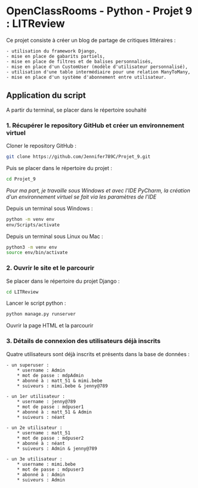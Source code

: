 # OpenClassRooms - Python - Projet 9 : LITReview

Ce projet consiste à créer un blog de partage de critiques littéraires :  
<!-- 2 espaces à la fin de la ligne pour un saut de ligne -->
	- utilisation du framework Django,
	- mise en place de gabarits partiels,  
	- mise en place de filtres et de balises personnalisés,  
	- mise en place d'un CustomUser (modèle d'utilisateur personnalisé),  
    - utilisation d'une table intermédiaire pour une relation ManyToMany,  
    - mise en place d'un système d'abonnement entre utilisateur.


## Application du script

A partir du terminal, se placer dans le répertoire souhaité

### 1. Récupérer le repository GitHub et créer un environnement virtuel

Cloner le repository GitHub :
```bash
git clone https://github.com/Jennifer789C/Projet_9.git
```
Puis se placer dans le répertoire du projet :
```bash
cd Projet_9
```
*Pour ma part, je travaille sous Windows et avec l'IDE PyCharm, la création d'un environnement virtuel se fait via les paramètres de l'IDE*

Depuis un terminal sous Windows :
```bash
python -m venv env
env/Scripts/activate
```

Depuis un terminal sous Linux ou Mac :
```bash
python3 -m venv env
source env/bin/activate
```


### 2. Ouvrir le site et le parcourir

Se placer dans le répertoire du projet Django :
```bash
cd LITReview
```
Lancer le script python :
```bash
python manage.py runserver
```
Ouvrir la page HTML et la parcourir

### 3. Détails de connexion des utilisateurs déjà inscrits

Quatre utilisateurs sont déjà inscrits et présents dans la base de données :  

    - un superuser : 
        * username : Admin  
        * mot de passe : mdpAdmin  
        * abonné à : matt_51 & mimi.bebe  
        * suiveurs : mimi.bebe & jenny@789

    - un 1er utilisateur :  
        * username : jenny@789  
        * mot de passe : mdpuser1  
        * abonné à : matt_51 & Admin  
        * suiveurs : néant

    - un 2e utilisateur :  
        * username : matt_51  
        * mot de passe : mdpuser2  
        * abonné à : néant  
        * suiveurs : Admin & jenny@789 

    - un 3e utilisateur :  
        * username : mimi.bebe  
        * mot de passe : mdpuser3  
        * abonné à : Admin  
        * suiveurs : Admin